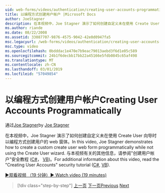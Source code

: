 ```yaml
---
uid: web-forms/videos/authentication/creating-user-accounts-programmatically
title: 以编程方式创建用户帐户 |Microsoft Docs
author: JoeStagner
description: 在本视频中，Joe Stagner 演示了如何创建自定义未在使用 Create User 向导时以编程方式创建用户的 web 窗体。 有关更多我...
ms.author: riande
ms.date: 08/22/2008
ms.assetid: 33087707-9876-4575-9042-42e0d0947fa5
msc.legacyurl: /web-forms/videos/authentication/creating-user-accounts-programmatically
msc.type: video
ms.openlocfilehash: 0bdddac1e470e7b9eac79013aebd3f6d1e05c589
ms.sourcegitcommit: 24b1f6decbb17bb22a45166e5fdb0845c65af498
ms.translationtype: MT
ms.contentlocale: zh-CN
ms.lasthandoff: 03/01/2019
ms.locfileid: "57049854"
---
```

<a name="creating-user-accounts-programmatically"></a><span data-ttu-id="f6e8a-104">以编程方式创建用户帐户</span><span class="sxs-lookup"><span data-stu-id="f6e8a-104">Creating User Accounts Programmatically</span></span>
====================
<span data-ttu-id="f6e8a-105">通过[Joe Stagner](https://github.com/JoeStagner)</span><span class="sxs-lookup"><span data-stu-id="f6e8a-105">by [Joe Stagner](https://github.com/JoeStagner)</span></span>

<span data-ttu-id="f6e8a-106">在本视频中，Joe Stagner 演示了如何创建自定义未在使用 Create User 向导时以编程方式创建用户的 web 窗体。</span><span class="sxs-lookup"><span data-stu-id="f6e8a-106">In this video, Joe Stagner demonstrates how to create a custom create user web form programmatically while not using the Create User wizard.</span></span> <span data-ttu-id="f6e8a-107">与本视频有关的其他信息，请参阅"创建用户帐户"安全教程 ([C#](../../overview/older-versions-security/membership/creating-user-accounts-cs.md)， [VB](../../overview/older-versions-security/membership/creating-user-accounts-vb.md))。</span><span class="sxs-lookup"><span data-stu-id="f6e8a-107">For additional information about this video, read the "Creating User Accounts" security tutorial ([C#](../../overview/older-versions-security/membership/creating-user-accounts-cs.md), [VB](../../overview/older-versions-security/membership/creating-user-accounts-vb.md)).</span></span>

[<span data-ttu-id="f6e8a-108">&#9654;观看视频 （19 分钟）</span><span class="sxs-lookup"><span data-stu-id="f6e8a-108">&#9654; Watch video (19 minutes)</span></span>](https://channel9.msdn.com/Blogs/ASP-NET-Site-Videos/creating-user-accounts-programmatically)

> [!div class="step-by-step"]
> <span data-ttu-id="f6e8a-109">[上一页](creating-user-accounts-with-the-create-user-wizard.md)
> [下一页](validating-users-manually.md)</span><span class="sxs-lookup"><span data-stu-id="f6e8a-109">[Previous](creating-user-accounts-with-the-create-user-wizard.md)
[Next](validating-users-manually.md)</span></span>
